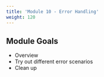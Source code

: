 ```yaml
---
title: 'Module 10 - Error Handling'
weight: 120
---
```


## Module Goals

- Overview
- Try out different error scenarios
- Clean up
